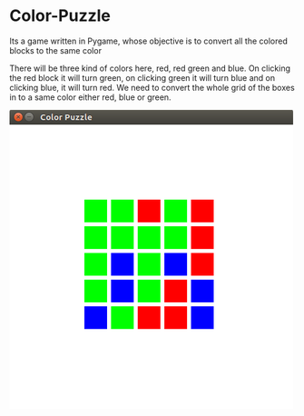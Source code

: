 # Color-Puzzle
Its a game written in Pygame, whose objective is to convert all the colored blocks to the same color

There will be three kind of colors here, red, red green and blue. On clicking the red block it will turn green, on clicking green it will turn blue and on clicking blue, it will turn red. We need to convert the whole grid of the boxes in to a same color either red, blue or green.

![Sample shot](Screenshots/screenshot1.png)
